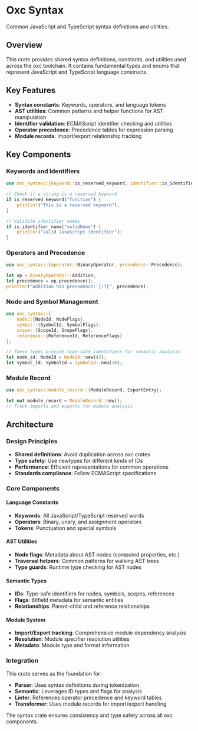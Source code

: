 # Oxc Syntax

Common JavaScript and TypeScript syntax definitions and utilities.

## Overview

This crate provides shared syntax definitions, constants, and utilities used across the oxc toolchain. It contains fundamental types and enums that represent JavaScript and TypeScript language constructs.

## Key Features

- **Syntax constants**: Keywords, operators, and language tokens
- **AST utilities**: Common patterns and helper functions for AST manipulation
- **Identifier validation**: ECMAScript identifier checking and utilities
- **Operator precedence**: Precedence tables for expression parsing
- **Module records**: Import/export relationship tracking

## Key Components

### Keywords and Identifiers

```rust
use oxc_syntax::{keyword::is_reserved_keyword, identifier::is_identifier_name};

// Check if a string is a reserved keyword
if is_reserved_keyword("function") {
    println!("This is a reserved keyword");
}

// Validate identifier names
if is_identifier_name("validName") {
    println!("Valid JavaScript identifier");
}
```

### Operators and Precedence

```rust
use oxc_syntax::{operator::BinaryOperator, precedence::Precedence};

let op = BinaryOperator::Addition;
let precedence = op.precedence();
println!("Addition has precedence: {:?}", precedence);
```

### Node and Symbol Management

```rust
use oxc_syntax::{
    node::{NodeId, NodeFlags},
    symbol::{SymbolId, SymbolFlags},
    scope::{ScopeId, ScopeFlags},
    reference::{ReferenceId, ReferenceFlags}
};

// These types provide type-safe identifiers for semantic analysis
let node_id: NodeId = NodeId::new(42);
let symbol_id: SymbolId = SymbolId::new(10);
```

### Module Record

```rust
use oxc_syntax::module_record::{ModuleRecord, ExportEntry};

let mut module_record = ModuleRecord::new();
// Track imports and exports for module analysis
```

## Architecture

### Design Principles

- **Shared definitions**: Avoid duplication across oxc crates
- **Type safety**: Use newtypes for different kinds of IDs
- **Performance**: Efficient representations for common operations
- **Standards compliance**: Follow ECMAScript specifications

### Core Components

#### Language Constants

- **Keywords**: All JavaScript/TypeScript reserved words
- **Operators**: Binary, unary, and assignment operators
- **Tokens**: Punctuation and special symbols

#### AST Utilities

- **Node flags**: Metadata about AST nodes (computed properties, etc.)
- **Traversal helpers**: Common patterns for walking AST trees
- **Type guards**: Runtime type checking for AST nodes

#### Semantic Types

- **IDs**: Type-safe identifiers for nodes, symbols, scopes, references
- **Flags**: Bitfield metadata for semantic entities
- **Relationships**: Parent-child and reference relationships

#### Module System

- **Import/Export tracking**: Comprehensive module dependency analysis
- **Resolution**: Module specifier resolution utilities
- **Metadata**: Module type and format information

### Integration

This crate serves as the foundation for:

- **Parser**: Uses syntax definitions during tokenization
- **Semantic**: Leverages ID types and flags for analysis
- **Linter**: References operator precedence and keyword tables
- **Transformer**: Uses module records for import/export handling

The syntax crate ensures consistency and type safety across all oxc components.
